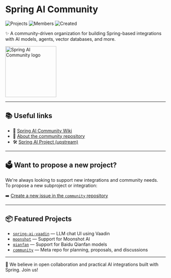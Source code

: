 # Spring AI Community

<!-- start organization badges -->
![Projects](https://img.shields.io/static/v1?label=Projects&message=Spring+AI+Integrations&color=green)
![Members](https://img.shields.io/github/orgs/spring-ai-community/people?label=Members)
![Created](https://img.shields.io/github/created-date/spring-ai-community?color=blue)
<!-- end organization badges -->

✨ A community-driven organization for building Spring-based integrations with AI models, agents, vector databases, and more.

<img src="https://github.com/spring-ai-community/.github/assets/logo-placeholder.png" width="160" alt="Spring AI Community logo">

---

## 📚 Useful links

- 📖 [Spring AI Community Wiki](https://github.com/spring-ai-community/community/wiki)  
- 🧠 [About the community repository](https://github.com/spring-ai-community/community)  
- 🛠 [Spring AI Project (upstream)](https://github.com/spring-projects/spring-ai)

---

## 🗳️ Want to propose a new project?

We're always looking to support new integrations and community needs.  
To propose a new subproject or integration:

➡️ [Create a new issue in the `community` repository](https://github.com/spring-ai-community/community/issues/new?template=new-project-request.md)

---

## 📦 Featured Projects

- [`spring-ai-vaadin`](https://github.com/spring-ai-community/spring-ai-vaadin) — LLM chat UI using Vaadin
- [`moonshot`](https://github.com/spring-ai-community/moonshot) — Support for Moonshot AI
- [`qianfan`](https://github.com/spring-ai-community/qianfan) — Support for Baidu Qianfan models
- [`community`](https://github.com/spring-ai-community/community) — Meta repo for planning, proposals, and discussions

---

🚀 We believe in open collaboration and practical AI integrations built with Spring. Join us!
